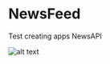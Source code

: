 # NewsFeed
Test creating apps NewsAPI

![alt text](https://github.com/kareem96/NewsFeed/blob/master/image.jpg?raw=true)
